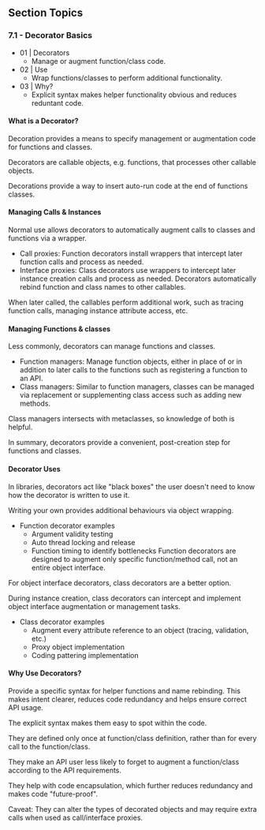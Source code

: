 ## Section Topics

### 7.1 - Decorator Basics

- 01 | Decorators
    - Manage or augment function/class code.
- 02 | Use
    - Wrap functions/classes to perform additional functionality.
- 03 | Why?
    - Explicit syntax makes helper functionality obvious and 
      reduces reduntant code.
    
#### What is a Decorator?

Decoration provides a means to specify management or augmentation
code for functions and classes.

Decorators are callable objects, e.g. functions, that processes
other callable objects.

Decorations provide a way to insert auto-run code at the end of 
functions classes.


#### Managing Calls & Instances

Normal use allows decorators to automatically augment calls to classes
and functions via a wrapper.
  
  * Call proxies: Function decorators install wrappers that intercept
    later function calls and process as needed.
  * Interface proxies: Class decorators use wrappers to intercept later
    instance creation calls and process as needed.
Decorators automatically rebind function and class names to other callables.

When later called, the callables perform additional work, such as tracing
function calls, managing instance attribute access, etc.

#### Managing Functions & classes

Less commonly, decorators can manage functions and classes.

  * Function managers: Manage function objects, either in place of or 
    in addition to later calls to the functions such as registering a
    function to an API.
  * Class managers: Similar to function managers, classes can be managed
    via replacement or supplementing class access such as adding new methods.

Class managers intersects with metaclasses, so knowledge of both is helpful.

In summary, decorators provide a convenient, post-creation step for functions
and classes.

#### Decorator Uses

In libraries, decorators act like "black boxes" the user doesn't need to know 
how the decorator is written to use it.

Writing your own provides additional behaviours via object wrapping.

  * Function decorator examples
    * Argument validity testing
    * Auto thread locking and release
    * Function timing to identify bottlenecks
Function decorators are designed to augment only specific function/method call,
not an entire object interface.

For object interface decorators, class decorators are a better option.

During instance creation, class decorators can intercept and implement object
interface augmentation or management tasks.

* Class decorator examples
  * Augment every attribute reference to an object (tracing, validation, etc.)
  * Proxy object implementation
  * Coding pattering implementation

#### Why Use Decorators?

Provide a specific syntax for helper functions and name rebinding. This makes
intent clearer, reduces code redundancy and helps ensure correct API usage.

The explicit syntax makes them easy to spot within the code.

They are defined only once at function/class definition, rather than for every
call to the function/class.

They make an API user less likely to forget to augment a function/class according
to the API requirements.

They help with code encapsulation, which further reduces redundancy and makes
code "future-proof".

Caveat: They can alter the types of decorated objects and may require extra calls
when used as call/interface proxies.